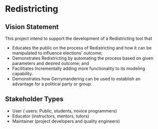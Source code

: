 
# Redistricting

## Vision Statement

This project intend to support the development of a Redistricting tool that
- Educates the public on the process of Redistricting and how it can be manipulated to influence elections' outcome;
- Demonstrates Redistricting by automating the process based on given parameters and desired outcome; and
- Facilitiates Incrementally adding more functionality to its modeling capability.
- Demonstrates how Gerrymandering can be used to establish an advantage for a political party or group.


## Stakeholder Types

*   User ( users: Public, students, novice programmers)
*   Educator (instructors, mentors, tutors)
*   Maintainer (project developers and quality engineers)   
